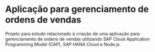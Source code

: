 # Aplicação para gerenciamento de ordens de vendas

Projeto para estudo relacionado à criação de uma aplicação para gerenciamento de ordens de vendas utilizando SAP Cloud Application Programming Model (CAP), SAP HANA Cloud e Node.js.